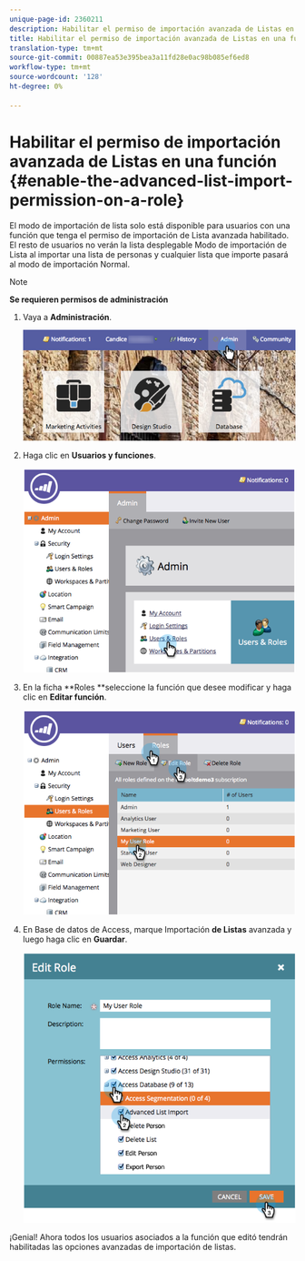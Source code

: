 ```yaml
---
unique-page-id: 2360211
description: Habilitar el permiso de importación avanzada de Listas en una función - Documentos de marketing - Documentación del producto
title: Habilitar el permiso de importación avanzada de Listas en una función
translation-type: tm+mt
source-git-commit: 00887ea53e395bea3a11fd28e0ac98b085ef6ed8
workflow-type: tm+mt
source-wordcount: '128'
ht-degree: 0%

---
```



# Habilitar el permiso de importación avanzada de Listas en una función {#enable-the-advanced-list-import-permission-on-a-role}

El modo de importación de lista solo está disponible para usuarios con una función que tenga el permiso de importación de Lista avanzada habilitado. El resto de usuarios no verán la lista desplegable Modo de importación de Lista al importar una lista de personas y cualquier lista que importe pasará al modo de importación Normal.

>[!NOTE]
>
>**Se requieren permisos de administración**

1. Vaya a **Administración**.

   ![](assets/adminhand-2.png)

1. Haga clic en **Usuarios y funciones**.

   ![](assets/image2014-9-17-11-3a50-3a38.png)

1. En la ficha **Roles **seleccione la función que desee modificar y haga clic en **Editar función**.

   ![](assets/image2014-9-17-11-3a51-3a49.png)

1. En Base de datos de Access, marque Importación **de Listas** avanzada y luego haga clic en **Guardar**.

   ![](assets/four-1.png)

¡Genial! Ahora todos los usuarios asociados a la función que editó tendrán habilitadas las opciones avanzadas de importación de listas.
